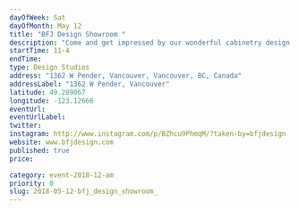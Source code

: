 ```yaml
---
dayOfWeek: Sat
dayOfMonth: May 12
title: "BFJ Design Showroom "
description: "Come and get impressed by our wonderful cabinetry design and unique finishing. "
startTime: 11-4
endTime: 
type: Design Studios
address: "1362 W Pender, Vancouver, Vancouver, BC, Canada"
addressLabel: "1362 W Pender, Vancouver"
latitude: 49.289067
longitude: -123.12666
eventUrl: 
eventUrlLabel: 
twitter: 
instagram: http://www.instagram.com/p/BZhcu9PhmqM/?taken-by=bfjdesign
website: www.bfjdesign.com
published: true
price: 

category: event-2018-12-am
priority: 0
slug: 2018-05-12-bfj_design_showroom_
---
```

